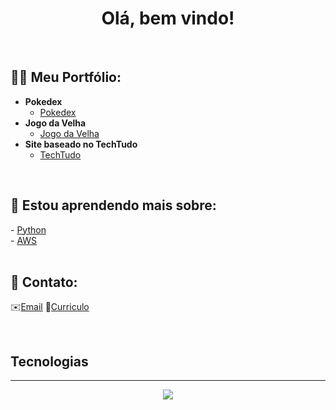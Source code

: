 <h1 align="center"><b>Olá, bem vindo!</b></h1>
</br>
<h2>👨‍💻 Meu Portfólio:</h2>

- <b>Pokedex</b>
  - [Pokedex](https://github.com/devlucascantaruti/Pokedex)
- <b>Jogo da Velha</b>
  - [Jogo da Velha](https://github.com/devlucascantaruti/Jogo-da-Velha)
- <b>Site baseado no TechTudo</b>
  - [TechTudo](https://github.com/devlucascantaruti/Site-de-Noticias)
</br>

<h2>🌱 Estou aprendendo mais sobre:</h2>
- <a href="https://www.udemy.com/course/aws-na-pratica/">Python</a>
</br>
- <a href="https://www.udemy.com/course/aws-na-pratica/">AWS</a>

<br>
<br>
<h2> 🤳 Contato:</h2>

✉️[Email](mailto:devlucascantaruti@gmail.com)
📄<a class="cv" href="cv/cv_lucascantaruti.pdf" download>Curriculo</a>

<br>
<b><h2>Tecnologias</h2>
<div align="center">
  <hr>
    <img src="https://skillicons.dev/icons?i=html,css,js,firebase,java,bootstrap,electron,git,github,react,mongodb,nodejs,jquery">
</div>

<!---
lucascantaruti/lucascantaruti is a ✨ special ✨ repository because its `README.md` (this file) appears on your GitHub profile.
You can click the Preview link to take a look at your changes.
--->
